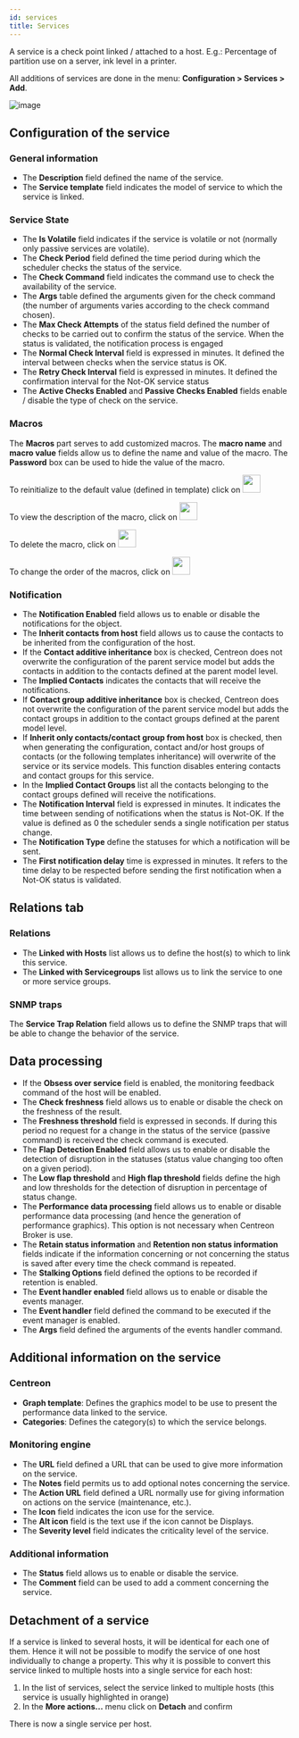 ```yaml
---
id: services
title: Services
---
```


A service is a check point linked / attached to a host. E.g.: Percentage of partition use on a server, ink level in a
printer.

All additions of services are done in the menu: **Configuration \> Services \> Add**.

![image](../../assets/configuration/03addservice.png)

## Configuration of the service

### General information

* The **Description** field defined the name of the service.
* The **Service template** field indicates the model of service to which the service is linked.

### Service State

* The **Is Volatile** field indicates if the service is volatile or not (normally only passive services are volatile).
* The **Check Period** field defined the time period during which the scheduler checks the status of the service.
* The **Check Command** field indicates the command use to check the availability of the service.
* The **Args** table defined the arguments given for the check command (the number of arguments varies according to the
  check command chosen).
* The **Max Check Attempts** of the status field defined the number of checks to be carried out to confirm the status of
  the service. When the status is validated, the notification process is engaged
* The **Normal Check Interval** field is expressed in minutes. It defined the interval between checks when the service status is OK.
* The **Retry Check Interval** field is expressed in minutes. It defined the confirmation interval for the Not-OK service status
* The **Active Checks Enabled** and **Passive Checks Enabled** fields enable / disable the type of check on the service.

### Macros

The **Macros** part serves to add customized macros. 
The **macro name** and **macro value** fields allow us to define the name and value of the macro. The **Password** box
can be used to hide the value of the macro.

To reinitialize to the default value (defined in template) click on <img src="../../assets/configuration/common/undo.png" width="32" />

To view the description of the macro, click on <img src="../../assets/configuration/common/description.png" width="32" />

To delete the macro, click on <img src="../../assets/configuration/common/delete.png" width="32" />

To change the order of the macros, click on <img src="../../assets/configuration/common/move.png" width="32" />

### Notification

* The **Notification Enabled** field allows us to enable or disable the notifications for the object.
* The **Inherit contacts from host** field allows us to cause the contacts to be inherited from the configuration of
  the host.
* If the **Contact additive inheritance** box is checked, Centreon does not overwrite the configuration of the parent
  service model but adds the contacts in addition to the contacts defined at the parent model level.
* The **Implied Contacts** indicates the contacts that will receive the notifications.
* If **Contact group additive inheritance** box is checked, Centreon does not overwrite the configuration of the parent
  service model but adds the contact groups in addition to the contact groups defined at the parent model level.
* If **Inherit only contacts/contact group from host** box is checked, then when generating the configuration, contact
  and/or host groups of contacts (or the following templates inheritance) will overwrite of the service or its service
  models. This function disables entering contacts and contact groups for this service.
* In the **Implied Contact Groups** list all the contacts belonging to the contact groups defined will receive the notifications.
* The **Notification Interval** field is expressed in minutes. It indicates the time between sending of notifications
  when the status is Not-OK. If the value is defined as 0 the scheduler sends a single notification per status change.
* The **Notification Type** define the statuses for which a notification will be sent.
* The **First notification delay** time is expressed in minutes. It refers to the time delay to be respected before
  sending the first notification when a Not-OK status is validated.

## Relations tab

### Relations

* The **Linked with Hosts** list allows us to define the host(s) to which to link this service.
* The **Linked with Servicegroups** list allows us to link the service to one or more service groups.

### SNMP traps

The **Service Trap Relation** field allows us to define the SNMP traps that will be able to change the behavior of the service.

## Data processing

* If the **Obsess over service** field is enabled, the monitoring feedback command of the host will be enabled.
* The **Check freshness** field allows us to enable or disable the check on the freshness of the result.
* The **Freshness threshold** field is expressed in seconds. If during this period no request for a change in the status
  of the service (passive command) is received the check command is executed.
* The **Flap Detection Enabled** field allows us to enable or disable the detection of disruption in the statuses (status
  value changing too often on a given period).
* The **Low flap threshold** and **High flap threshold** fields define the high and low thresholds for the detection of
  disruption in percentage of status change.
* The **Performance data processing** field allows us to enable or disable performance data processing (and hence the
  generation of performance graphics). This option is not necessary when Centreon Broker is use.
* The **Retain status information** and **Retention non status information** fields indicate if the information concerning
  or not concerning the status is saved after every time the check command is repeated.
* The **Stalking Options** field defined the options to be recorded if retention is enabled.
* The **Event handler enabled** field allows us to enable or disable the events manager.
* The **Event handler** field defined the command to be executed if the event manager is enabled.
* The **Args** field defined the arguments of the events handler command.

## Additional information on the service

### Centreon

* **Graph template**: Defines the graphics model to be use to present the performance data linked to the service.
* **Categories**: Defines the category(s) to which the service belongs.

### Monitoring engine

* The **URL** field defined a URL that can be used to give more information on the service.
* The **Notes** field permits us to add optional notes concerning the service.
* The **Action URL** field defined a URL normally use for giving information on actions on the service (maintenance, etc.).
* The **Icon** field indicates the icon use for the service.
* The **Alt icon** field is the text use if the icon cannot be Displays.
* The **Severity level** field indicates the criticality level of the service.

### Additional information

* The **Status** field allows us to enable or disable the service.
* The **Comment** field can be used to add a comment concerning the service.

## Detachment of a service

If a service is linked to several hosts, it will be identical for each one of them. Hence it will not be possible to
modify the service of one host individually to change a property. This why it is possible to convert this service linked
to multiple hosts into a single service for each host:

1. In the list of services, select the service linked to multiple hosts (this service is usually highlighted in orange)
2. In the **More actions...** menu click on **Detach** and confirm

There is now a single service per host.
